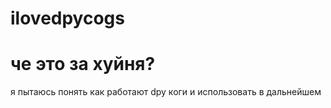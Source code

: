 # ilovedpycogs
# че это за хуйня?
я пытаюсь понять как работают dpy коги и использовать в дальнейшем
